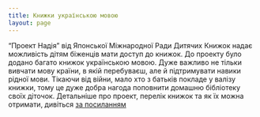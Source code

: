 ```yaml
---
title: Книжки українською мовою
layout: page
---
```


“Проект Надія” від Японської Міжнародної Ради Дитячих Книжок надає можливість дітям біженців мати доступ до книжок. До проекту було додано багато книжок українською мовою. Дуже важливо не тільки вивчати мову країни, в якій перебуваєш, але й підтримувати навики рідної мови. Тікаючи від війни, мало хто з батьків покладе у валізу книжки, тому це дуже добра нагода поповнити домашню бібліотеку своїх діточок. Детальніше про проект, перелік книжок та як їх можна отримати, дивіться [за посиланням](https://jbby.org/jbby_kibo_present)
